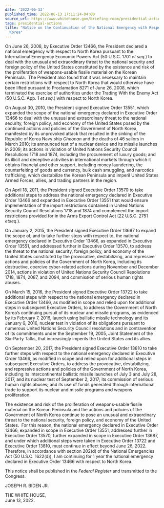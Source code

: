 ```yaml
---
date: '2022-06-13'
published_time: 2022-06-13 17:11:24-04:00
source_url: https://www.whitehouse.gov/briefing-room/presidential-actions/2022/06/13/notice-on-the-continuation-of-the-national-emergency-with-respect-to-north-korea-2/
tags: presidential-actions
title: "Notice on the Continuation of the National Emergency with Respect to North\_\
  Korea"
---
```

 
On June 26, 2008, by Executive Order 13466, the President declared a
national emergency with respect to North Korea pursuant to the
International Emergency Economic Powers Act (50 U.S.C. 1701 *et seq.*)
to deal with the unusual and extraordinary threat to the national
security and foreign policy of the United States constituted by the
existence and risk of the proliferation of weapons-usable fissile
material on the Korean Peninsula.  The President also found that it was
necessary to maintain certain restrictions with respect to North Korea
that would otherwise have been lifted pursuant to Proclamation 8271 of
June 26, 2008, which terminated the exercise of authorities under the
Trading With the Enemy Act (50 U.S.C. App. 1 *et seq.*) with respect to
North Korea. 

On August 30, 2010, the President signed Executive Order 13551, which
expanded the scope of the national emergency declared in Executive Order
13466 to deal with the unusual and extraordinary threat to the national
security, foreign policy, and economy of the United States posed by the
continued actions and policies of the Government of North Korea,
manifested by its unprovoked attack that resulted in the sinking of the
Republic of Korea Navy ship *Cheonan* and the deaths of 46 sailors in
March 2010; its announced test of a nuclear device and its missile
launches in 2009; its actions in violation of United Nations Security
Council Resolutions 1718 and 1874, including the procurement of luxury
goods; and its illicit and deceptive activities in international markets
through which it obtains financial and other support, including money
laundering, the counterfeiting of goods and currency, bulk cash
smuggling, and narcotics trafficking, which destabilize the Korean
Peninsula and imperil United States Armed Forces, allies, and trading
partners in the region.

On April 18, 2011, the President signed Executive Order 13570 to take
additional steps to address the national emergency declared in Executive
Order 13466 and expanded in Executive Order 13551 that would ensure
implementation of the import restrictions contained in United Nations
Security Council Resolutions 1718 and 1874 and complement the import
restrictions provided for in the Arms Export Control Act (22 U.S.C. 2751
*etseq*.).

On January 2, 2015, the President signed Executive Order 13687 to expand
the scope of, and to take further steps with respect to, the national
emergency declared in Executive Order 13466, as expanded in Executive
Order 13551, and addressed further in Executive Order 13570, to address
the threat to the national security, foreign policy, and economy of the
United States constituted by the provocative, destabilizing,
and repressive actions and policies of the Government of North Korea,
including its destructive, coercive cyber-related actions during
November and December 2014, actions in violation of United Nations
Security Council Resolutions 1718, 1874, 2087, and 2094, and commission
of serious human rights abuses.

On March 15, 2016, the President signed Executive Order 13722 to take
additional steps with respect to the national emergency declared in
Executive Order 13466, as modified in scope and relied upon for
additional steps in subsequent Executive Orders, to address the
Government of North Korea’s continuing pursuit of its nuclear and
missile programs, as evidenced by its February 7, 2016, launch using
ballistic missile technology and its January 6, 2016, nuclear test in
violation of its obligations pursuant to numerous United Nations
Security Council resolutions and in contravention of its commitments
under the September 19, 2005, Joint Statement of the Six-Party Talks,
that increasingly imperils the United States and its allies.

On September 20, 2017, the President signed Executive Order 13810 to
take further steps with respect to the national emergency declared in
Executive Order 13466, as modified in scope and relied upon for
additional steps in subsequent Executive Orders, to address the
provocative, destabilizing, and repressive actions and policies of the
Government of North Korea, including its intercontinental ballistic
missile launches of July 3 and July 28, 2017, and its nuclear test
of September 2, 2017; its commission of serious human rights abuses; and
its use of funds generated through international trade to support its
nuclear and missile programs and weapons proliferation.

The existence and risk of the proliferation of weapons-usable fissile
material on the Korean Peninsula and the actions and policies of the
Government of North Korea continue to pose an unusual and extraordinary
threat to the national security, foreign policy, and economy of the
United States.  For this reason, the national emergency declared in
Executive Order 13466, expanded in scope in Executive Order 13551,
addressed further in Executive Order 13570, further expanded in scope in
Executive Order 13687, and under which additional steps were taken in
Executive Order 13722 and Executive Order 13810, must continue in effect
beyond June 26, 2022.  Therefore, in accordance with section 202(d) of
the National Emergencies Act (50 U.S.C. 1622(d)), I am continuing for 1
year the national emergency declared in Executive Order 13466 with
respect to North Korea.

This notice shall be published in the *Federal Register* and transmitted
to the Congress.

JOSEPH R. BIDEN JR. 

THE WHITE HOUSE,  
June 13, 2022.
